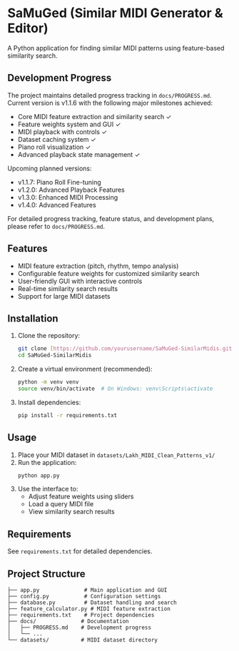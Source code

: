 # SaMuGed (Similar MIDI Generator & Editor)

A Python application for finding similar MIDI patterns using feature-based similarity search.

## Development Progress

The project maintains detailed progress tracking in `docs/PROGRESS.md`. Current version is v1.1.6 with the following major milestones achieved:

- Core MIDI feature extraction and similarity search ✓
- Feature weights system and GUI ✓
- MIDI playback with controls ✓
- Dataset caching system ✓
- Piano roll visualization ✓
- Advanced playback state management ✓

Upcoming planned versions:
- v1.1.7: Piano Roll Fine-tuning
- v1.2.0: Advanced Playback Features
- v1.3.0: Enhanced MIDI Processing
- v1.4.0: Advanced Features

For detailed progress tracking, feature status, and development plans, please refer to `docs/PROGRESS.md`.

## Features

- MIDI feature extraction (pitch, rhythm, tempo analysis)
- Configurable feature weights for customized similarity search
- User-friendly GUI with interactive controls
- Real-time similarity search results
- Support for large MIDI datasets

## Installation

1. Clone the repository:
   ```bash
   git clone [https://github.com/yourusername/SaMuGed-SimilarMidis.git](https://github.com/AlgoritmiNarvik/SaMuGeD-Algoritmi-DrDreSamplerAI-2024)
   cd SaMuGed-SimilarMidis
   ```

2. Create a virtual environment (recommended):
   ```bash
   python -m venv venv
   source venv/bin/activate  # On Windows: venv\Scripts\activate
   ```

3. Install dependencies:
   ```bash
   pip install -r requirements.txt
   ```

## Usage

1. Place your MIDI dataset in `datasets/Lakh_MIDI_Clean_Patterns_v1/`
2. Run the application:
   ```bash
   python app.py
   ```
3. Use the interface to:
   - Adjust feature weights using sliders
   - Load a query MIDI file
   - View similarity search results

## Requirements

See `requirements.txt` for detailed dependencies.

## Project Structure

```
├── app.py              # Main application and GUI
├── config.py           # Configuration settings
├── database.py         # Dataset handling and search
├── feature_calculator.py # MIDI feature extraction
├── requirements.txt    # Project dependencies
├── docs/              # Documentation
│   ├── PROGRESS.md    # Development progress
│   └── ...
└── datasets/          # MIDI dataset directory
```
